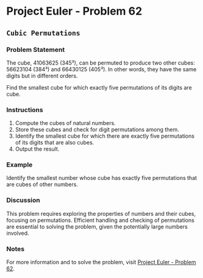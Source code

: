 # Project Euler - Problem 62

## `Cubic Permutations`

### Problem Statement

The cube, 41063625 (345³), can be permuted to produce two other cubes: 56623104 (384³) and 66430125 (405³). In other words, they have the same digits but in different orders.

Find the smallest cube for which exactly five permutations of its digits are cube.

### Instructions

1. Compute the cubes of natural numbers.
2. Store these cubes and check for digit permutations among them.
3. Identify the smallest cube for which there are exactly five permutations of its digits that are also cubes.
4. Output the result.

### Example

Identify the smallest number whose cube has exactly five permutations that are cubes of other numbers.

### Discussion

This problem requires exploring the properties of numbers and their cubes, focusing on permutations. Efficient handling and checking of permutations are essential to solving the problem, given the potentially large numbers involved.

### Notes

For more information and to solve the problem, visit [Project Euler - Problem 62](https://projecteuler.net/problem=62).

